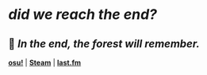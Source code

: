 # *did we reach the end?*

## 🌠 *In the end, the forest will remember.*

[**osu!**](https://osu.ppy.sh/users/5145352) | [**Steam**](https://steamcommunity.com/id/tuudug) | [**last.fm**](https://www.last.fm/user/tuudugc)

<!--
**tuudug/tuudug** is a ✨ _special_ ✨ repository because its `README.md` (this file) appears on your GitHub profile.

Here are some ideas to get you started:

- 🔭 I’m currently working on ...
- 🌱 I’m currently learning ...
- 👯 I’m looking to collaborate on ...
- 🤔 I’m looking for help with ...
- 💬 Ask me about ...
- 📫 How to reach me: ...
- 😄 Pronouns: ...
- ⚡ Fun fact: ...
-->
